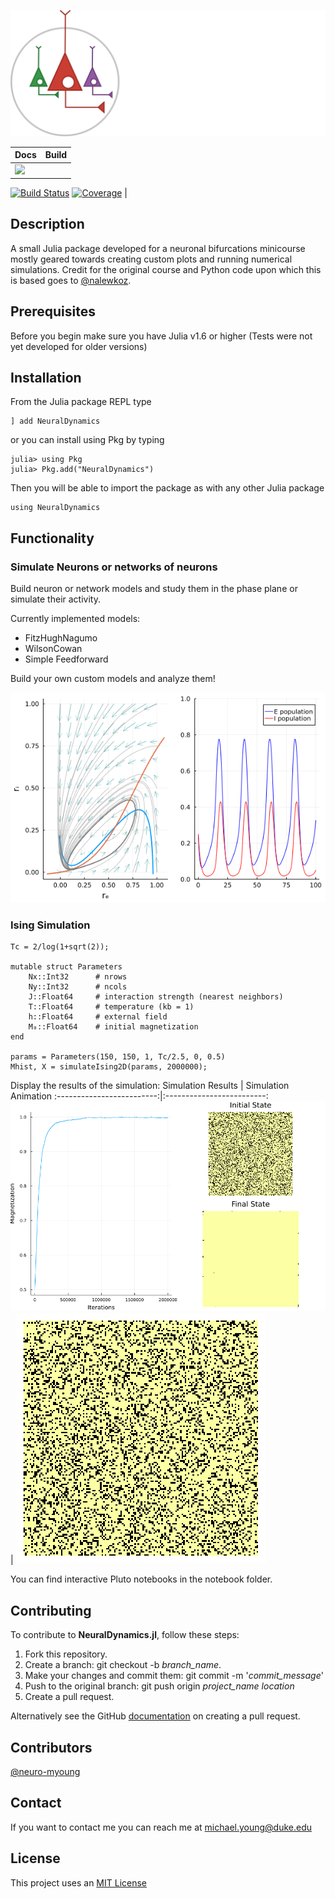 ![Logo](https://github.com/neuro-myoung/NeuralDynamics.jl/blob/f435273fb0d36bc4386f58c749fdecad02427d35/assets/logo-dark.svg)


| Docs | Build |
| ---- | ----- |
| [![](https://img.shields.io/badge/docs-dev-blue.svg)](https://neuro-myoung.github.io/NeuralDynamics.jl/dev) | 
[![Build Status](https://travis-ci.com/neuro-myoung/NeuralDynamics.jl.svg?branch=master)](https://travis-ci.com/neuro-myoung/NeuralDynamics.jl)
[![Coverage](https://codecov.io/gh/neuro-myoung/NeuralDynamics.jl/branch/master/graph/badge.svg)](https://codecov.io/gh/neuro-myoung/NeuralDynamics.jl) |

## Description
A small Julia package developed for a neuronal bifurcations minicourse mostly geared towards creating custom plots and running numerical simulations. Credit for the original course and Python code upon which this is based goes to [@nalewkoz](https://github.com/nalewkoz).

## Prerequisites

Before you begin make sure you have Julia v1.6 or higher (Tests were not yet developed for older versions)

## Installation

From the Julia package REPL type 
```
] add NeuralDynamics
```
or you can install using Pkg by typing
```
julia> using Pkg
julia> Pkg.add("NeuralDynamics")
```
Then you will be able to import the package as with any other Julia package
```
using NeuralDynamics
```

## Functionality

### Simulate Neurons or networks of neurons

Build neuron or network models and study them in the phase plane or simulate their activity.

Currently implemented models:
- FitzHughNagumo
- WilsonCowan
- Simple Feedforward

Build your own custom models and analyze them!

![](https://github.com/neuro-myoung/NeuralDynamics.jl/blob/f435273fb0d36bc4386f58c749fdecad02427d35/assets/wc_sim3.png)

### Ising Simulation
```
Tc = 2/log(1+sqrt(2));
	
mutable struct Parameters
	Nx::Int32      # nrows
	Ny::Int32      # ncols
	J::Float64     # interaction strength (nearest neighbors)
	T::Float64     # temperature (kb = 1)
	h::Float64     # external field
	M₀::Float64    # initial magnetization
end
	
params = Parameters(150, 150, 1, Tc/2.5, 0, 0.5)
Mhist, X = simulateIsing2D(params, 2000000);
```

Display the results of the simulation:
Simulation Results             |  Simulation Animation
:-------------------------:|:-------------------------:
![](https://raw.githubusercontent.com/neuro-myoung/NeuralDynamics.jl/master/assets/Ising1.png) | ![](https://raw.githubusercontent.com/neuro-myoung/NeuralDynamics.jl/master/assets/anim_fps15.gif)

You can find interactive Pluto notebooks in the notebook folder.

## Contributing
To contribute to **NeuralDynamics.jl**, follow these steps:

1. Fork this repository.
2. Create a branch: git checkout -b *branch_name*.
3. Make your changes and commit them: git commit -m '*commit_message*'
4. Push to the original branch: git push origin *project_name* *location*
5. Create a pull request.

Alternatively see the GitHub [documentation](https://help.github.com/en/github/collaborating-with-issues-and-pull-requests/creating-a-pull-request) on creating a pull request.

## Contributors

[@neuro-myoung](https://github.com/neuro-myoung)

## Contact

If you want to contact me you can reach me at michael.young@duke.edu

## License
This project uses an [MIT License](https://opensource.org/licenses/MIT)